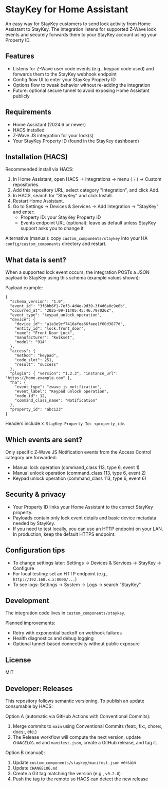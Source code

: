 # StayKey for Home Assistant

An easy way for StayKey customers to send lock activity from Home Assistant to StayKey. The integration listens for supported Z‑Wave lock events and securely forwards them to your StayKey account using your Property ID.

## Features

- Listens for Z-Wave user code events (e.g., keypad code used) and forwards them to the StayKey webhook endpoint
- Config flow UI to enter your StayKey Property ID
- Options flow to tweak behavior without re-adding the integration
- Future: optional secure tunnel to avoid exposing Home Assistant publicly

## Requirements

- Home Assistant (2024.6 or newer)
- HACS installed
- Z-Wave JS integration for your lock(s)
- Your StayKey Property ID (found in the StayKey dashboard)

## Installation (HACS)

Recommended install via HACS:

1. In Home Assistant, open HACS → Integrations → menu (⋮) → Custom repositories.
2. Add this repository URL, select category "Integration", and click Add.
3. In HACS, search for "StayKey" and click Install.
4. Restart Home Assistant.
5. Go to Settings → Devices & Services → Add Integration → "StayKey" and enter:
   - Property ID: your StayKey Property ID
   - Events endpoint URL (optional): leave as default unless StayKey support asks you to change it

Alternative (manual): copy `custom_components/staykey` into your HA `config/custom_components` directory and restart.

## What data is sent?

When a supported lock event occurs, the integration POSTs a JSON payload to StayKey using this schema (example values shown):

Payload example:

```
{
  "schema_version": "1.0",
  "event_id": "3f6bb6f1-7ef3-4d4e-9d39-3f4d6a0c9e6b",
  "occurred_at": "2025-09-11T05:45:46.797026Z",
  "event_type": "keypad_unlock_operation",
  "device": {
    "device_id": "a1a3e9cf7416afea66faee1f60d3877d",
    "entity_id": "lock.front_door",
    "name": "Front Door Lock",
    "manufacturer": "Kwikset",
    "model": "914"
  },
  "access": {
    "method": "keypad",
    "code_slot": 251,
    "result": "success"
  },
  "plugin": { "version": "1.2.3", "instance_url": "https://home.example.com" },
  "ha": {
    "event_type": "zwave_js_notification",
    "event_label": "Keypad unlock operation",
    "node_id": 12,
    "command_class_name": "Notification"
  },
  "property_id": "abc123"
}
```

Headers include `X-StayKey-Property-Id: <property_id>`.

## Which events are sent?

Only specific Z‑Wave JS Notification events from the Access Control category are forwarded:

- Manual lock operation (command_class 113, type 6, event 1)
- Manual unlock operation (command_class 113, type 6, event 2)
- Keypad unlock operation (command_class 113, type 6, event 6)

## Security & privacy

- Your Property ID links your Home Assistant to the correct StayKey property.
- Payloads contain only lock event details and basic device metadata needed by StayKey.
- If you need to test locally, you can use an HTTP endpoint on your LAN. In production, keep the default HTTPS endpoint.

## Configuration tips

- To change settings later: Settings → Devices & Services → StayKey → Configure
- For local testing: set an HTTP endpoint (e.g., `http://192.168.x.x:8000/...`)
- To see logs: Settings → System → Logs → search “StayKey”

## Development

The integration code lives in `custom_components/staykey`.

Planned improvements:

- Retry with exponential backoff on webhook failures
- Health diagnostics and debug logging
- Optional tunnel-based connectivity without public exposure
 
## License
 
MIT

## Developer: Releases

This repository follows semantic versioning. To publish an update consumable by HACS:

Option A (automatic via GitHub Actions with Conventional Commits):

1. Merge commits to `main` using Conventional Commits (feat:, fix:, chore:, docs:, etc.)
2. The Release workflow will compute the next version, update `CHANGELOG.md` and `manifest.json`, create a GitHub release, and tag it.

Option B (manual):

1. Update `custom_components/staykey/manifest.json` version
2. Update `CHANGELOG.md`
3. Create a Git tag matching the version (e.g., `v0.2.0`)
4. Push the tag to the remote so HACS can detect the new release
